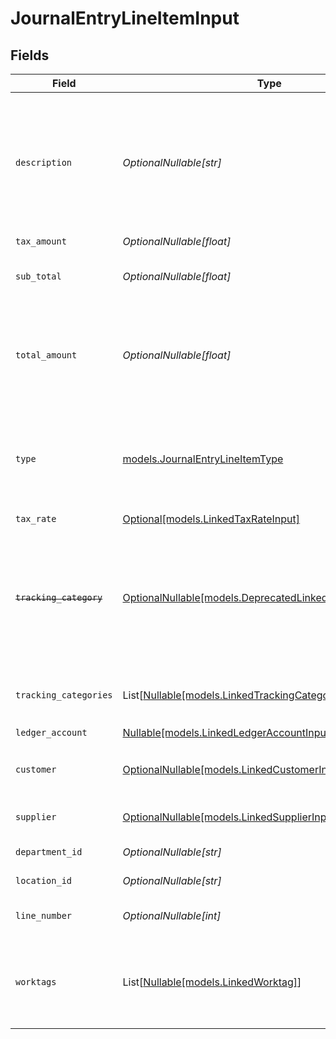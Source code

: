# JournalEntryLineItemInput


## Fields

| Field                                                                                                                   | Type                                                                                                                    | Required                                                                                                                | Description                                                                                                             | Example                                                                                                                 |
| ----------------------------------------------------------------------------------------------------------------------- | ----------------------------------------------------------------------------------------------------------------------- | ----------------------------------------------------------------------------------------------------------------------- | ----------------------------------------------------------------------------------------------------------------------- | ----------------------------------------------------------------------------------------------------------------------- |
| `description`                                                                                                           | *OptionalNullable[str]*                                                                                                 | :heavy_minus_sign:                                                                                                      | User defined description                                                                                                | Model Y is a fully electric, mid-size SUV, with seating for up to seven, dual motor AWD and unparalleled protection.    |
| `tax_amount`                                                                                                            | *OptionalNullable[float]*                                                                                               | :heavy_minus_sign:                                                                                                      | Tax amount                                                                                                              | 27500                                                                                                                   |
| `sub_total`                                                                                                             | *OptionalNullable[float]*                                                                                               | :heavy_minus_sign:                                                                                                      | Sub-total amount, normally before tax.                                                                                  | 27500                                                                                                                   |
| `total_amount`                                                                                                          | *OptionalNullable[float]*                                                                                               | :heavy_minus_sign:                                                                                                      | Debit entries are considered positive, and credit entries are considered negative.                                      | 27500                                                                                                                   |
| `type`                                                                                                                  | [models.JournalEntryLineItemType](../models/journalentrylineitemtype.md)                                                | :heavy_check_mark:                                                                                                      | Debit entries are considered positive, and credit entries are considered negative.                                      | debit                                                                                                                   |
| `tax_rate`                                                                                                              | [Optional[models.LinkedTaxRateInput]](../models/linkedtaxrateinput.md)                                                  | :heavy_minus_sign:                                                                                                      | N/A                                                                                                                     |                                                                                                                         |
| ~~`tracking_category`~~                                                                                                 | [OptionalNullable[models.DeprecatedLinkedTrackingCategory]](../models/deprecatedlinkedtrackingcategory.md)              | :heavy_minus_sign:                                                                                                      | : warning: ** DEPRECATED **: This will be removed in a future release, please migrate away from it as soon as possible. |                                                                                                                         |
| `tracking_categories`                                                                                                   | List[[Nullable[models.LinkedTrackingCategory]](../models/linkedtrackingcategory.md)]                                    | :heavy_minus_sign:                                                                                                      | A list of linked tracking categories.                                                                                   |                                                                                                                         |
| `ledger_account`                                                                                                        | [Nullable[models.LinkedLedgerAccountInput]](../models/linkedledgeraccountinput.md)                                      | :heavy_check_mark:                                                                                                      | N/A                                                                                                                     |                                                                                                                         |
| `customer`                                                                                                              | [OptionalNullable[models.LinkedCustomerInput]](../models/linkedcustomerinput.md)                                        | :heavy_minus_sign:                                                                                                      | The customer this entity is linked to.                                                                                  |                                                                                                                         |
| `supplier`                                                                                                              | [OptionalNullable[models.LinkedSupplierInput]](../models/linkedsupplierinput.md)                                        | :heavy_minus_sign:                                                                                                      | The supplier this entity is linked to.                                                                                  |                                                                                                                         |
| `department_id`                                                                                                         | *OptionalNullable[str]*                                                                                                 | :heavy_minus_sign:                                                                                                      | The ID of the department                                                                                                | 12345                                                                                                                   |
| `location_id`                                                                                                           | *OptionalNullable[str]*                                                                                                 | :heavy_minus_sign:                                                                                                      | The ID of the location                                                                                                  | 12345                                                                                                                   |
| `line_number`                                                                                                           | *OptionalNullable[int]*                                                                                                 | :heavy_minus_sign:                                                                                                      | Line number of the resource                                                                                             | 1                                                                                                                       |
| `worktags`                                                                                                              | List[[Nullable[models.LinkedWorktag]](../models/linkedworktag.md)]                                                      | :heavy_minus_sign:                                                                                                      | Worktags of the line item. This is currently only supported in Workday.                                                 |                                                                                                                         |